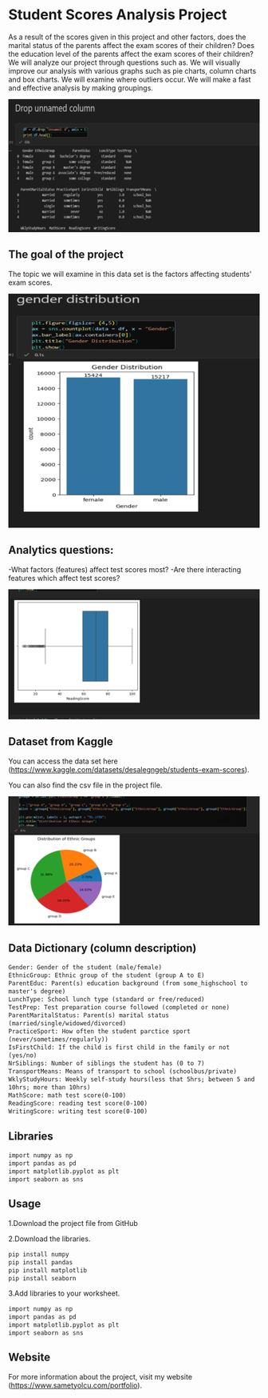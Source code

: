 
# Student Scores Analysis Project

 As a result of the scores given in this project and other factors, does the marital status of the parents affect the exam scores of their children? Does the education level of the parents affect the exam scores of their children? We will analyze our project through questions such as. We will visually improve our analysis with various graphs such as pie charts, column charts and box charts. We will examine where outliers occur. We will make a fast and effective analysis by making groupings.

![Resim Açıklaması](dr.png)

## The goal of the project

 The topic we will examine in this data set is the factors affecting students' exam scores.

![Resim Açıklaması](gender_dis..png)

## Analytics questions:

 -What factors (features) affect test scores most?
 -Are there interacting features which affect test scores?

![Resim Açıklaması](read..png)

## Dataset from Kaggle

You can access the data set here (https://www.kaggle.com/datasets/desalegngeb/students-exam-scores).

You can also find the csv file in the project file.

![Resim Açıklaması](ethnic..png)

## Data Dictionary (column description)

    Gender: Gender of the student (male/female)
    EthnicGroup: Ethnic group of the student (group A to E)
    ParentEduc: Parent(s) education background (from some_highschool to master's degree)
    LunchType: School lunch type (standard or free/reduced)
    TestPrep: Test preparation course followed (completed or none)
    ParentMaritalStatus: Parent(s) marital status (married/single/widowed/divorced)
    PracticeSport: How often the student parctice sport (never/sometimes/regularly))
    IsFirstChild: If the child is first child in the family or not (yes/no)
    NrSiblings: Number of siblings the student has (0 to 7)
    TransportMeans: Means of transport to school (schoolbus/private)
    WklyStudyHours: Weekly self-study hours(less that 5hrs; between 5 and 10hrs; more than 10hrs)
    MathScore: math test score(0-100)
    ReadingScore: reading test score(0-100)
    WritingScore: writing test score(0-100)

## Libraries

    import numpy as np
    import pandas as pd
    import matplotlib.pyplot as plt
    import seaborn as sns

## Usage

1.Download the project file from GitHub

2.Download the libraries.

    pip install numpy
    pip install pandas
    pip install matplotlib
    pip install seaborn

3.Add libraries to your worksheet.

    import numpy as np
    import pandas as pd
    import matplotlib.pyplot as plt
    import seaborn as sns



## Website

For more information about the project, visit my website (https://www.sametyolcu.com/portfolio).

